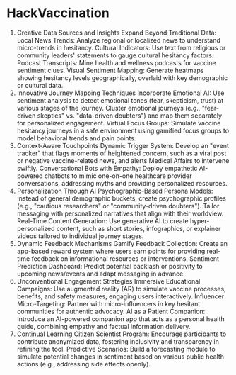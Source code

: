 # HackVaccination
1. Creative Data Sources and Insights
Expand Beyond Traditional Data:
Local News Trends: Analyze regional or localized news to understand micro-trends in hesitancy.
Cultural Indicators: Use text from religious or community leaders' statements to gauge cultural hesitancy factors.
Podcast Transcripts: Mine health and wellness podcasts for vaccine sentiment clues.
Visual Sentiment Mapping:
Generate heatmaps showing hesitancy levels geographically, overlaid with key demographic or cultural data.
2. Innovative Journey Mapping Techniques
Incorporate Emotional AI:
Use sentiment analysis to detect emotional tones (fear, skepticism, trust) at various stages of the journey.
Cluster emotional journeys (e.g., "fear-driven skeptics" vs. "data-driven doubters") and map them separately for personalized engagement.
Virtual Focus Groups:
Simulate vaccine hesitancy journeys in a safe environment using gamified focus groups to model behavioral trends and pain points.
3. Context-Aware Touchpoints
Dynamic Trigger System:
Develop an "event tracker" that flags moments of heightened concern, such as a viral post or negative vaccine-related news, and alerts Medical Affairs to intervene swiftly.
Conversational Bots with Empathy:
Deploy empathetic AI-powered chatbots to mimic one-on-one healthcare provider conversations, addressing myths and providing personalized resources.
4. Personalization Through AI
Psychographic-Based Persona Models:
Instead of general demographic buckets, create psychographic profiles (e.g., "cautious researchers" or "community-driven doubters").
Tailor messaging with personalized narratives that align with their worldview.
Real-Time Content Generation:
Use generative AI to create hyper-personalized content, such as short stories, infographics, or explainer videos tailored to individual journey stages.
5. Dynamic Feedback Mechanisms
Gamify Feedback Collection:
Create an app-based reward system where users earn points for providing real-time feedback on informational resources or interventions.
Sentiment Prediction Dashboard:
Predict potential backlash or positivity to upcoming news/events and adapt messaging in advance.
6. Unconventional Engagement Strategies
Immersive Educational Campaigns:
Use augmented reality (AR) to simulate vaccine processes, benefits, and safety measures, engaging users interactively.
Influencer Micro-Targeting:
Partner with micro-influencers in key hesitant communities for authentic advocacy.
AI as a Patient Companion:
Introduce an AI-powered companion app that acts as a personal health guide, combining empathy and factual information delivery.
7. Continual Learning
Citizen Scientist Program:
Encourage participants to contribute anonymized data, fostering inclusivity and transparency in refining the tool.
Predictive Scenarios:
Build a forecasting module to simulate potential changes in sentiment based on various public health actions (e.g., addressing side effects openly).